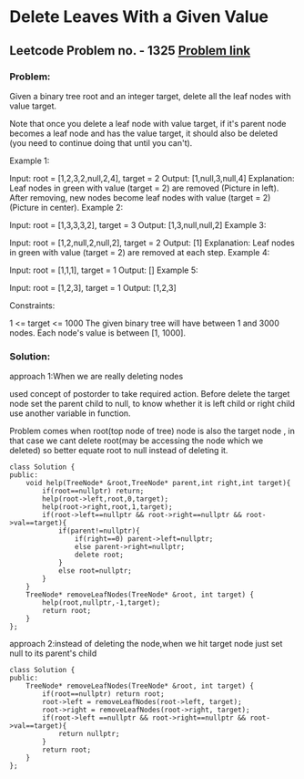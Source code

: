 # Delete Leaves With a Given Value
## Leetcode Problem no. - 1325 [Problem link](https://leetcode.com/problems/delete-leaves-with-a-given-value/)
### Problem:
Given a binary tree root and an integer target, delete all the leaf nodes with value target.

Note that once you delete a leaf node with value target, if it's parent node becomes a leaf node and has the value target, it should also be deleted (you need to continue doing that until you can't).

 

Example 1:



Input: root = [1,2,3,2,null,2,4], target = 2
Output: [1,null,3,null,4]
Explanation: Leaf nodes in green with value (target = 2) are removed (Picture in left). 
After removing, new nodes become leaf nodes with value (target = 2) (Picture in center).
Example 2:



Input: root = [1,3,3,3,2], target = 3
Output: [1,3,null,null,2]
Example 3:



Input: root = [1,2,null,2,null,2], target = 2
Output: [1]
Explanation: Leaf nodes in green with value (target = 2) are removed at each step.
Example 4:

Input: root = [1,1,1], target = 1
Output: []
Example 5:

Input: root = [1,2,3], target = 1
Output: [1,2,3]
 

Constraints:

1 <= target <= 1000
The given binary tree will have between 1 and 3000 nodes.
Each node's value is between [1, 1000].

### Solution:
approach 1:When we are really deleting nodes

used concept of postorder to take required action.
Before delete the target node set the parent child to null, to know whether it is left child or right child use another variable in function.

Problem comes when root(top node of tree) node is also the target node , in that case we cant delete root(may be accessing the node which we deleted) so better equate root to null instead of deleting it.
```
class Solution {
public:
    void help(TreeNode* &root,TreeNode* parent,int right,int target){
        if(root==nullptr) return;
        help(root->left,root,0,target);
        help(root->right,root,1,target);
        if(root->left==nullptr && root->right==nullptr && root->val==target){
            if(parent!=nullptr){
                if(right==0) parent->left=nullptr;
                else parent->right=nullptr;
                delete root;
            }
            else root=nullptr;
        }
    }
    TreeNode* removeLeafNodes(TreeNode* &root, int target) {
        help(root,nullptr,-1,target);
        return root;
    }
};
```
approach 2:instead of deleting the node,when we hit target node just set null to its parent's child

```
class Solution {
public:
    TreeNode* removeLeafNodes(TreeNode* &root, int target) {
        if(root==nullptr) return root;
        root->left = removeLeafNodes(root->left, target);
        root->right = removeLeafNodes(root->right, target);
        if(root->left ==nullptr && root->right==nullptr && root->val==target){
            return nullptr;
        }
        return root;
    }
};
```
